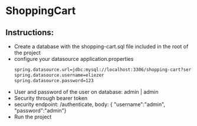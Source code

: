 # ShoppingCart

## Instructions:
- Create a database with the shopping-cart.sql file included in the root of the project
- configure your datasource application.properties 
   ```bash
  spring.datasource.url=jdbc:mysql://localhost:3306/shopping-cart?serverTimezone=UTC
   spring.datasource.username=eliezer
   spring.datasource.password=123
- User and password of the user on database: admin | admin
- Security through bearer token
- security endpoint: /authenticate, body: { "username":"admin", "password":"admin"}
- Run the project
